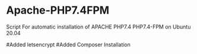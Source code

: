 # Apache-PHP7.4FPM
Script For automatic installation of APACHE PHP7.4 PHP7.4-FPM on Ubuntu 20.04

#Added letsencrypt 
#Added Composer Installation
